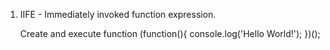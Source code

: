 1. IIFE - Immediately invoked function expression.

	Create and execute function
   (function(){
	console.log('Hello World!');
   })();